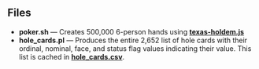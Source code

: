 ## Files
- **poker.sh** — Creates 500,000 6-person hands using **[texas-holdem.js](https://github.com/wrightben/texas-holdem)**
- **hole_cards.pl** — Produces the entire 2,652 list of hole cards with their ordinal, nominal, face, and status flag values indicating their value. This list is cached in **[hole_cards.csv](https://github.com/wrightben/math/blob/master/Poker/Auto/Facts/hole_cards.csv)**.